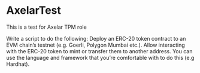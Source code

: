 # AxelarTest
This is a test for Axelar TPM role

Write a script to do the following:
Deploy an ERC-20 token contract to an EVM chain’s testnet (e.g. Goerli, Polygon Mumbai etc.).
Allow interacting with the ERC-20 token to mint or transfer them to another address. 
You can use the language and framework that you’re comfortable with to do this (e.g Hardhat).
